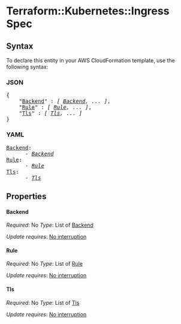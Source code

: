 # Terraform::Kubernetes::Ingress Spec

## Syntax

To declare this entity in your AWS CloudFormation template, use the following syntax:

### JSON

<pre>
{
    "<a href="#backend" title="Backend">Backend</a>" : <i>[ <a href="spec-backend.md">Backend</a>, ... ]</i>,
    "<a href="#rule" title="Rule">Rule</a>" : <i>[ <a href="spec-rule.md">Rule</a>, ... ]</i>,
    "<a href="#tls" title="Tls">Tls</a>" : <i>[ <a href="spec-tls.md">Tls</a>, ... ]</i>
}
</pre>

### YAML

<pre>
<a href="#backend" title="Backend">Backend</a>: <i>
      - <a href="spec-backend.md">Backend</a></i>
<a href="#rule" title="Rule">Rule</a>: <i>
      - <a href="spec-rule.md">Rule</a></i>
<a href="#tls" title="Tls">Tls</a>: <i>
      - <a href="spec-tls.md">Tls</a></i>
</pre>

## Properties

#### Backend

_Required_: No
_Type_: List of <a href="spec-backend.md">Backend</a>

_Update requires_: [No interruption](https://docs.aws.amazon.com/AWSCloudFormation/latest/UserGuide/using-cfn-updating-stacks-update-behaviors.html#update-no-interrupt)

#### Rule

_Required_: No
_Type_: List of <a href="spec-rule.md">Rule</a>

_Update requires_: [No interruption](https://docs.aws.amazon.com/AWSCloudFormation/latest/UserGuide/using-cfn-updating-stacks-update-behaviors.html#update-no-interrupt)

#### Tls

_Required_: No
_Type_: List of <a href="spec-tls.md">Tls</a>

_Update requires_: [No interruption](https://docs.aws.amazon.com/AWSCloudFormation/latest/UserGuide/using-cfn-updating-stacks-update-behaviors.html#update-no-interrupt)

